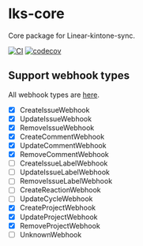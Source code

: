# lks-core
Core package for Linear-kintone-sync.

[![CI](https://github.com/korosuke613/linear-kintone-sync/actions/workflows/ci.yml/badge.svg)](https://github.com/korosuke613/linear-kintone-sync/actions/workflows/ci.yml) [![codecov](https://codecov.io/gh/korosuke613/linear-kintone-sync/branch/main/graph/badge.svg?token=FKTPW2L774)](https://codecov.io/gh/korosuke613/linear-kintone-sync)

## Support webhook types
All webhook types are [here](https://github.com/korosuke613/linear-webhook/blob/main/src/Interfaces.ts#L298).

- [x] CreateIssueWebhook 
- [x] UpdateIssueWebhook
- [x] RemoveIssueWebhook
- [x] CreateCommentWebhook
- [x] UpdateCommentWebhook
- [x] RemoveCommentWebhook
- [ ] CreateIssueLabelWebhook
- [ ] UpdateIssueLabelWebhook
- [ ] RemoveIssueLabelWebhook
- [ ] CreateReactionWebhook
- [ ] UpdateCycleWebhook
- [x] CreateProjectWebhook
- [x] UpdateProjectWebhook
- [x] RemoveProjectWebhook
- [ ] UnknownWebhook
